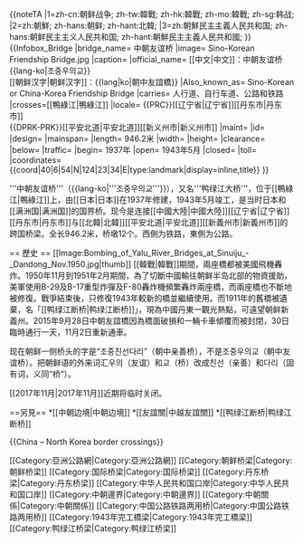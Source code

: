 {{noteTA
|1=zh-cn:朝鲜战争; zh-tw:韓戰; zh-hk:韓戰; zh-mo:韓戰; zh-sg:韩战;
|2=zh:朝鮮; zh-hans:朝鲜; zh-hant:北韓;
|3=zh:朝鮮民主主義人民共和国; zh-hans:朝鲜民主主义人民共和国; zh-hant:朝鮮民主主義人民共和國;
}}
{{Infobox_Bridge
|bridge_name= 中朝友谊桥
|image= Sino-Korean Friendship Bridge.jpg
|caption= 
|official_name= [[中文|中文]]：中朝友谊桥 <br/> {{lang-ko|조중우의교}} <br/> [[朝鲜汉字|朝鲜汉字]]：{{lang|ko|朝中友誼橋}}
|Also_known_as= Sino-Korean or China-Korea Friendship Bridge
|carries= 人行道、自行车道、公路和铁路
|crosses=[[鴨綠江|鴨綠江]]
|locale= {{PRC}}[[辽宁省|辽宁省]][[丹东市|丹东市]] <br/> {{DPRK-PRK}}[[平安北道|平安北道]][[新义州市|新义州市]]
|maint=
|id=
|design=
|mainspan=
|length= 946.2米
|width=
|height=
|clearance=
|below=
|traffic=
|begin= 1937年
|open= 1943年5月
|closed= 
|toll=
|coordinates={{coord|40|6|54|N|124|23|34|E|type:landmark|display=inline,title}}
}}

'''中朝友谊桥'''（{{lang-ko|'''조중우의교'''}}），又名'''鸭绿江大桥'''，位于[[鴨綠江|鴨綠江]]上，由[[日本|日本]]在1937年修建，1943年5月竣工，是当时日本和[[满洲国|满洲国]]的国界桥。现今是连接[[中國大陸|中國大陸]][[辽宁省|辽宁省]][[丹东市|丹东市]]与[[北韓|北韓]][[平安北道|平安北道]][[新義州市|新義州市]]的跨国桥梁。全长946.2米，桥墩12个。西側为铁路，東側为公路。

== 歷史 ==
[[Image:Bombing_of_Yalu_River_Bridges_at_Sinuiju_-_Dandong_Nov.1950.jpg|thumb]]
[[韓戰|韓戰]]期間，兩座橋都被美國飛機轟炸。1950年11月到1951年2月期間，為了切斷中國輸往朝鲜半岛北部的物資援助，美軍使用B-29及B-17重型炸彈及F-80轟炸機頻繁轟炸兩座橋，而兩座橋也不斷地被修復。戰爭結束後，只修復1943年較新的橋並繼續使用。而1911年的舊橋被遺棄，名「[[鸭绿江断桥|鸭绿江断桥]]」，現為中國丹東一觀光熱點，可遠望朝鲜新義州。2015年9月28日中朝友誼橋因為橋面破損和一輛卡車傾覆而被封閉，30日臨時通行一天，11月2日重新通車。

现在朝鲜一侧桥头的字是“조중친선다리”（朝中亲善桥），不是조중우의교（朝中友谊桥）。把朝鲜语的外来词汇우의（友谊）和교（桥）改成친선（亲善）和다리（固有词，义同“桥”）。

[[2017年11月|2017年11月]]近期将临时关闭。<!-- http://news.ifeng.com/a/20171124/53561540_0.shtml -->

==另見==
*[[中朝边境|中朝边境]]
*[[友誼關|中越友誼關]]
*[[鸭绿江断桥|鸭绿江断桥]]

{{China – North Korea border crossings}}

[[Category:亞洲公路網|Category:亞洲公路網]]
[[Category:朝鲜桥梁|Category:朝鲜桥梁]]
[[Category:国际桥梁|Category:国际桥梁]]
[[Category:丹东桥梁|Category:丹东桥梁]]
[[Category:中华人民共和国口岸|Category:中华人民共和国口岸]]
[[Category:中朝邊界|Category:中朝邊界]]
[[Category:中朝關係|Category:中朝關係]]
[[Category:中国公路铁路两用桥|Category:中国公路铁路两用桥]]
[[Category:1943年完工橋梁|Category:1943年完工橋梁]]
[[Category:鸭绿江桥梁|Category:鸭绿江桥梁]]